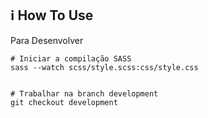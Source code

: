 ## ℹ️ How To Use
Para Desenvolver
```
# Iniciar a compilação SASS
sass --watch scss/style.scss:css/style.css


# Trabalhar na branch development
git checkout development



```